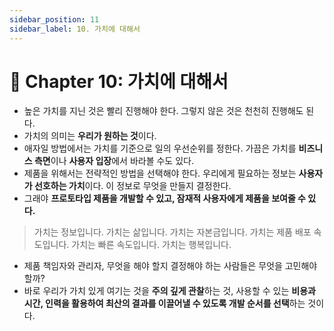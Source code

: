 ```yaml
---
sidebar_position: 11
sidebar_label: 10. 가치에 대해서
---
```


# 🌈 Chapter 10: 가치에 대해서
- 높은 가치를 지닌 것은 빨리 진행해야 한다. 그렇지 않은 것은 천천히 진행해도 된다.
- 가치의 의미는 **우리가 원하는 것**이다.
- 애자일 방법에서는 가치를 기준으로 일의 우선순위를 정한다. 가끔은 가치를 **비즈니스 측면**이나 **사용자 입장**에서 바라볼 수도 있다.
- 제품을 위해서는 전략적인 방법을 선택해야 한다. 우리에게 필요하는 정보는 **사용자가 선호하는 가치**이다. 이 정보로 무엇을 만들지 결정한다.
- 그래야 **프로토타입 제품을 개발할 수 있고, 잠재적 사용자에게 제품을 보여줄 수 있다.**

> 가치는 정보입니다.
> 가치는 삶입니다.
> 가치는 자본금입니다.
> 가치는 제품 배포 속도입니다.
> 가치는 빠른 속도입니다.
> 가치는 행복입니다.

- 제품 책임자와 관리자, 무엇을 해야 할지 결정해야 하는 사람들은 무엇을 고민해야 할까?
- 바로 우리가 가치 있게 여기는 것을 **주의 깊게 관찰**하는 것, 사용할 수 있는 **비용과 시간, 인력을 활용하여 최산의 결과를 이끌어낼 수 있도록 개발 순서를 선택**하는 것이다.
